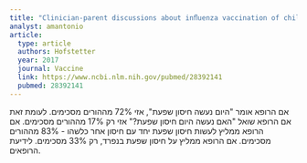 ```yaml
---
title: "Clinician-parent discussions about inﬂuenza vaccination of children and their association with vaccine acceptance"
analyst: amantonio
article:
  type: article
  authors: Hofstetter
  year: 2017
  journal: Vaccine
  link: https://www.ncbi.nlm.nih.gov/pubmed/28392141
  pubmed: 28392141
---
```


אם הרופא אומר "היום נעשה חיסון שפעת", אזי 72% מההורים מסכימים. לעומת זאת אם הרופא שואל "האם נעשה היום חיסון שפעת?" אזי רק 17% מההורים מסכימים.
אם הרופא ממליץ לעשות חיסון שפעת יחד עם חיסון אחר כלשהו - 83% מההורים מסכימים. אם הרופא ממליץ על חיסון שפעת בנפרד, רק 33% מסכימים. לידיעת הרופאים.
